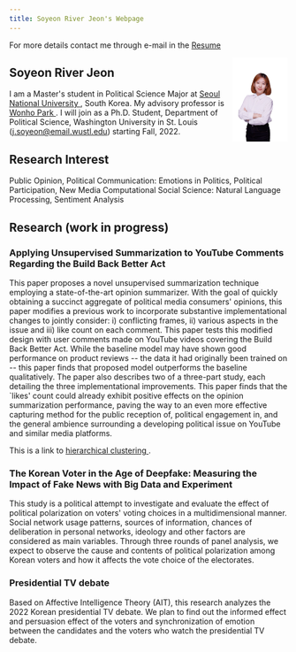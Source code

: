 ```yaml
---
title: Soyeon River Jeon's Webpage
---
```


For more details contact me through e-mail in the <a href="https://river-jeon.github.io/pdf/Resume.pdf" target="_blank"> Resume </a>


<img align="right" src="pictures/Picture1.png" width=100>

## Soyeon River Jeon

I am a Master's student in Political Science Major at <a href="https://en.snu.ac.kr/index.html"> Seoul National University </a>, South Korea.
My advisory professor is <a href="http://polisci.snu.ac.kr/korean/sub2_01_view.php?id=34"> Wonho Park </a>.
I will join as a Ph.D. Student, Department of Political Science, Washington University in St. Louis (j.soyeon@email.wustl.edu) starting Fall, 2022.


## Research Interest
Public Opinion, Political Communication: Emotions in Politics, Political Participation, New Media
Computational Social Science: Natural Language Processing, Sentiment Analysis


## Research (work in progress)

### Applying Unsupervised Summarization to YouTube Comments Regarding the Build Back Better Act

This paper proposes a novel unsupervised summarization technique employing a state-of-the-art opinion summarizer. With the goal of quickly obtaining a succinct aggregate of political media consumers' opinions, this paper modifies a previous work to incorporate substantive implementational changes to jointly consider: i) conflicting frames, ii) various aspects in the issue and iii) like count on each comment. This paper tests this modified design with user comments made on YouTube videos covering the Build Back Better Act. While the baseline model may have shown good performance on product reviews -- the data it had originally been trained on -- this paper finds that proposed model outperforms the baseline qualitatively. The paper also describes two of a three-part study, each detailing the three implementational improvements. This paper finds that the `likes' count could already exhibit positive effects on the opinion summarization performance, paving the way to an even more effective capturing method for the public reception of, political engagement in, and the general ambience surrounding a developing political issue on YouTube and similar media platforms.

This is a link to <a href = "https://river-jeon.github.io/images/newplot.png" target="_blank"> hierarchical clustering </a>.

### The Korean Voter in the Age of Deepfake: Measuring the Impact of Fake News with Big Data and Experiment 

This study is a political attempt to investigate and evaluate the effect of political polarization on voters' voting choices in a multidimensional manner. Social network usage patterns, sources of information, chances of deliberation in personal networks, ideology and other factors are considered as main variables. Through three rounds of panel analysis, we expect to observe the cause and contents of political polarization among Korean voters and how it affects the vote choice of the electorates. 

### Presidential TV debate 

Based on Affective Intelligence Theory (AIT), this research analyzes the 2022 Korean presidential TV debate. We plan to find out the informed effect and persuasion effect of the voters and synchronization of emotion between the candidates and the voters who watch the presidential TV debate. 




